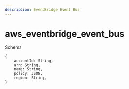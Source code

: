 ```yaml
---
description: EventBridge Event Bus
---
```


# aws_eventbridge_event_bus

Schema
```
{
	accountId: String,
	arn: String,
	name: String,
	policy: JSON,
	region: String,
}
```
